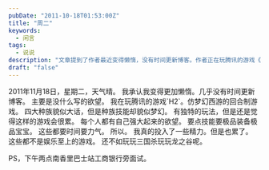 ```yaml
---
pubDate: "2011-10-18T01:53:00Z"
title: "周二"
keywords:
  - 闲言
tags:
  - 说说
description: "文章提到了作者最近变得懒惰，没有时间更新博客。作者正在玩腾讯的游戏《H2》，这是一个仿梦幻西游的回合制游戏，有独特的玩法。然而，作者觉得这样的游戏很累，需要投入很多时间和精力。作者认为还不如玩玩三国杀或龙之谷。另外，文章还提到了下午两点要去南香里巴士站工商银行旁面试。"
draft: "false"
---
```


<p>2011年11月18日，星期二，天气晴。
我承认我变得更加懒惰。几乎没有时间更新博客。
主要是没什么写的欲望。
我在玩腾讯的游戏`H2`。仿梦幻西游的回合制游戏。
四大种族貌似大话，但是种族技能却貌似梦幻。
有独特的玩法，但是还是觉得这样的游戏会很累。
每个人都有自己强大起来的欲望。
要点技能要极品装备极品宝宝。
这些都要时间要力气。
所以。
我真的投入了一些精力。但是也累了。
这些都不是娱乐至上的游戏。
还不如玩玩三国杀玩玩龙之谷呢。</p>
<p>PS，下午两点南香里巴士站工商银行旁面试。</p>